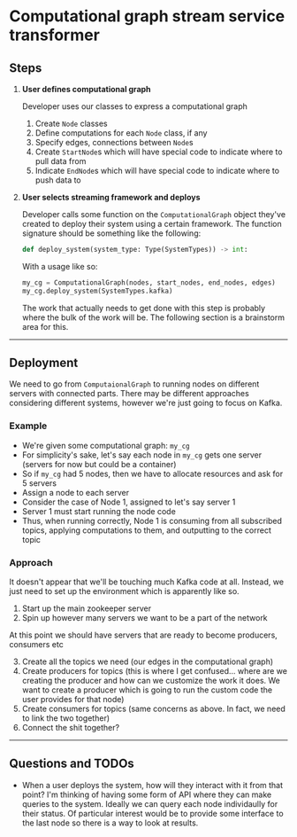 # Computational graph stream service transformer

## Steps

1. **User defines computational graph**

    Developer uses our classes to express a computational graph

    1. Create `Node` classes
    2. Define computations for each `Node` class, if any
    3. Specify edges, connections between `Node`s
    4. Create `StartNode`s which will have special code to indicate where to pull data from
    5. Indicate `EndNode`s which will have special code to indicate where to push data to


2. **User selects streaming framework and deploys**

    Developer calls some function on the `ComputationalGraph` object they've created to deploy their system using a certain framework. The function signature should be something like the following:
    ```python
    def deploy_system(system_type: Type(SystemTypes)) -> int:
    ```

    With a usage like so:

    ```python
    my_cg = ComputationalGraph(nodes, start_nodes, end_nodes, edges)
    my_cg.deploy_system(SystemTypes.kafka)
    ```

    The work that actually needs to get done with this step is probably where the bulk of the work will be. The following section is a brainstorm area for this.
---

##  Deployment

We need to go from `ComputaionalGraph` to running nodes on different servers with connected parts. There may be different approaches considering different systems, however we're just going to focus on Kafka.

### Example
- We're given some computational graph: `my_cg`
- For simplicity's sake, let's say each node in `my_cg` gets one server (servers for now but could be a container)
- So if `my_cg` had 5 nodes, then we have to allocate resources and ask for 5 servers
- Assign a node to each server
- Consider the case of Node 1, assigned to let's say server 1
- Server 1 must start running the node code
- Thus, when running correctly, Node 1 is consuming from all subscribed topics, applying computations to them, and outputting to the correct topic

### Approach

It doesn't appear that we'll be touching much Kafka code at all. Instead, we just need to set up the environment which is apparently like so.

1. Start up the main zookeeper server
2. Spin up however many servers we want to be a part of the network

At this point we should have servers that are ready to become producers, consumers etc

3. Create all the topics we need (our edges in the computational graph)
4. Create producers for topics (this is where I get confused... where are we creating the producer and how can we customize the work it does. We want to create a producer which is going to run the custom code the user provides for that node)
5. Create consumers for topics (same concerns as above. In fact, we need to link the two together)
6. Connect the shit together? 

---

## Questions and TODOs
- When a user deploys the system, how will they interact with it from that point? I'm thinking of having some form of API where they can make queries to the system. Ideally we can query each node individaully for their status. Of particular interest would be to provide some interface to the last node so there is a way to look at results.



        
